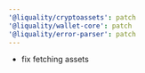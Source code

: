 ```yaml
---
'@liquality/cryptoassets': patch
'@liquality/wallet-core': patch
'@liquality/error-parser': patch
---
```


- fix fetching assets
